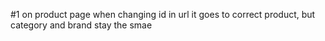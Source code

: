 #1 on product page when changing id in url it goes to correct product, but category and brand stay the smae
